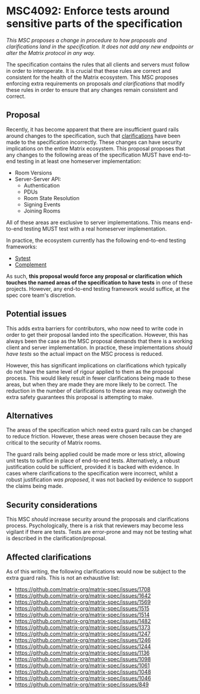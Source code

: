 # MSC4092: Enforce tests around sensitive parts of the specification

*This MSC proposes a change in procedure to how proposals and clarifications land in the specification.
It does not add any new endpoints or alter the Matrix protocol in any way.*

The specification contains the rules that all clients and servers must follow in order to interoperate.
It is crucial that these rules are correct and consistent for the health of the Matrix ecosystem.
This MSC proposes enforcing extra requirements on proposals _and clarifications_ that modify these rules
in order to ensure that any changes remain consistent and correct.

## Proposal

Recently, it has become apparent that there are insufficient guard rails around changes to the specification,
such that [clarifications](https://github.com/matrix-org/matrix-spec/issues/1710) have been made to the
specification incorrectly. These changes can have security implications on the entire Matrix ecosystem. This
proposal proposes that any changes to the following areas of the specification MUST have end-to-end testing in
at least one homeserver implementation:
 - Room Versions
 - Server-Server API:
    * Authentication
    * PDUs
    * Room State Resolution
    * Signing Events
    * Joining Rooms

All of these areas are exclusive to server implementations. This means end-to-end testing MUST test with a
real homeserver implementation.

In practice, the ecosystem currently has the following end-to-end testing frameworks:
 - [Sytest](https://github.com/matrix-org/sytest)
 - [Complement](https://github.com/matrix-org/complement)

As such, **this proposal would force any proposal or clarification which touches the named areas of the specification
to have tests** in one of these projects. However, any end-to-end testing framework would suffice, at the
spec core team's discretion.

## Potential issues

This adds extra barriers for contributors, who now need to write code in order to get their proposal landed into
the specification. However, this has always been the case as the MSC proposal demands that there is a working
client and server implementation. In practice, these implementations _should have tests_ so the actual impact on
the MSC process is reduced.

However, this has significant implications on clarifications which typically do not have the same level of rigour
applied to them as the proposal process. This would likely result in fewer clarifications being made to these areas,
but when they are made they are more likely to be correct. The reduction in the number of clarifications to these
areas may outweigh the extra safety guarantees this proposal is attempting to make.


## Alternatives

The areas of the specification which need extra guard rails can be changed to reduce friction. However,
these areas were chosen because they are critical to the security of Matrix rooms.

The guard rails being applied could be made more or less strict, allowing unit tests to suffice in place
of end-to-end tests. Alternatively, a robust justification could be sufficient, provided it is backed
with evidence. In cases where clarifications to the specification were incorrect, whilst a robust
justification _was proposed_, it was not backed by evidence to support the claims being made.


## Security considerations

This MSC _should_ increase security around the proposals and clarifications process.
Psychologically, there is a risk that reviewers may become less vigilant if there are tests. Tests
are error-prone and may not be testing what is described in the clarification/proposal.

## Affected clarifications

As of this writing, the following clarifications would now be subject to the extra guard rails. This is
not an exhaustive list:
 - https://github.com/matrix-org/matrix-spec/issues/1708
 - https://github.com/matrix-org/matrix-spec/issues/1642
 - https://github.com/matrix-org/matrix-spec/issues/1569
 - https://github.com/matrix-org/matrix-spec/issues/1515
 - https://github.com/matrix-org/matrix-spec/issues/1514
 - https://github.com/matrix-org/matrix-spec/issues/1482
 - https://github.com/matrix-org/matrix-spec/issues/1373
 - https://github.com/matrix-org/matrix-spec/issues/1247
 - https://github.com/matrix-org/matrix-spec/issues/1246
 - https://github.com/matrix-org/matrix-spec/issues/1244
 - https://github.com/matrix-org/matrix-spec/issues/1136
 - https://github.com/matrix-org/matrix-spec/issues/1098
 - https://github.com/matrix-org/matrix-spec/issues/1061
 - https://github.com/matrix-org/matrix-spec/issues/1048
 - https://github.com/matrix-org/matrix-spec/issues/1046
 - https://github.com/matrix-org/matrix-spec/issues/849
